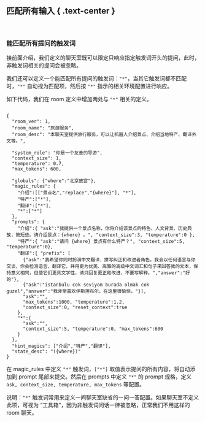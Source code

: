匹配所有输入 { .text-center }
----------

&nbsp;

### 能匹配所有提问的触发词

接前面介绍，我们定义的聊天室既可以限定只响应指定触发词开头的提问，此时，非触发词相关的提问会被忽略。

我们还可以定义一个能匹配所有提问的触发词：`"*"`，当其它触发词都不匹配时，`"*"` 自动视为匹配项，然后按 `"*"` 指示的相关环境配置进行响应。

如下代码，我们在 room 定义中增加两处与 `"*"` 相关的定义。

<pre><code class="tmy-room">
{
  "room_ver": 1,
  "room_name": "旅游服务",
  "room_desc": "本聊天室提供旅行服务，可以让机器人介绍景点、介绍当地特产、翻译外文等。",
  
  "system_role": "你是一个友善的导游",
  "context_size": 1,
  "temperature": 0.7,
  "max_tokens": 600,
  
  "globals": {"where":"北京故宫"},
  "magic_rules": {
    "介绍":[["景点名","replace","{where}"], "*"],
    "特产":["*"],
    "翻译":["*"],
    "*":["*"]
  },
  "prompts": {
    "介绍":{ "ask":"我提供一个景点名称，你将介绍该景点的特色、人文背景、历史典故，简短些。请介绍景点：{where} 。", "context_size":3, "temperature":0 },
    "特产":{ "ask":"请问 {where} 景点有什么特产？", "context_size":5, "temperature":0},
    "翻译":{ "prefix": [
      {"ask":"我希望你同时扮演中文翻译、拼写纠正和改进者角色。我会以任何语言与你交谈，你会检测语言，翻译它，并用更为优美、高雅的高级中文词汇和句子来回答我的文本，保持意义相同，但使它们更具文学性，请只回复更正和改进，不要写解释。","answer":"好的"}, 
      {"ask":"istanbulu cok seviyom burada olmak cok guzel","answer":"我非常喜欢伊斯坦布尔，在这里很愉快。"}],
      "ask":"",
      "max_tokens":1000, "temperature":1.2,
      "context_size":0, "reset_context":true
    },
    "*":{
      "ask":"",
      "context_size":5, "temperature":0, "max_tokens":600
    }
  },
  "hint_magics": ["介绍","特产","翻译"],
  "state_desc": "({where})"
}
</code></pre>

在 magic_rules 中定义 `"*"` 触发词，`["*"]` 取值表示提问的所有内容，将自动添加到 prompt 尾部来提交。然后在 prompts 中定义 `"*"` 的 prompt 规格，定义 `ask, context_size, temperature, max_tokens` 等配置。

说明：`"*"` 触发词常用来定义一间聊天室缺省的一问一答配置。如果聊天室不定义此项，可视为 “工具箱”，因为非触发词问话一律被忽略，正常我们不用这样的 room 聊天。

